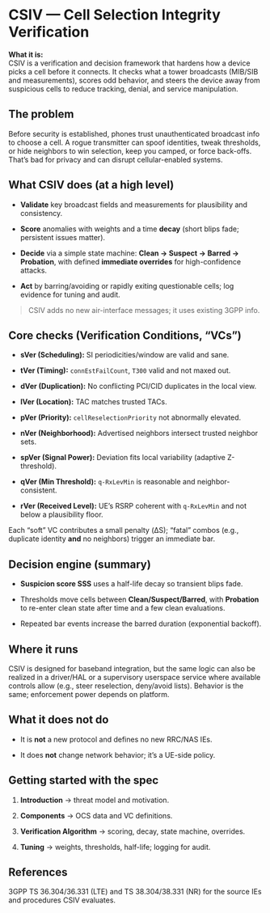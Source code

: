 # CSIV — Cell Selection Integrity Verification

**What it is:**  
CSIV is a verification and decision framework that hardens how a device picks a cell before it connects. It checks what a tower broadcasts (MIB/SIB and measurements), scores odd behavior, and steers the device away from suspicious cells to reduce tracking, denial, and service manipulation.

## The problem

Before security is established, phones trust unauthenticated broadcast info to choose a cell. A rogue transmitter can spoof identities, tweak thresholds, or hide neighbors to win selection, keep you camped, or force back-offs. That’s bad for privacy and can disrupt cellular-enabled systems.

## What CSIV does (at a high level)

- **Validate** key broadcast fields and measurements for plausibility and consistency.
    
- **Score** anomalies with weights and a time **decay** (short blips fade; persistent issues matter).
    
- **Decide** via a simple state machine: **Clean → Suspect → Barred → Probation**, with defined **immediate overrides** for high-confidence attacks.
    
- **Act** by barring/avoiding or rapidly exiting questionable cells; log evidence for tuning and audit.
    

> CSIV adds no new air-interface messages; it uses existing 3GPP info.

## Core checks (Verification Conditions, “VCs”)

- **sVer (Scheduling):** SI periodicities/window are valid and sane.
    
- **tVer (Timing):** `connEstFailCount`, `T300` valid and not maxed out.
    
- **dVer (Duplication):** No conflicting PCI/CID duplicates in the local view.
    
- **lVer (Location):** TAC matches trusted TACs.
    
- **pVer (Priority):** `cellReselectionPriority` not abnormally elevated.
    
- **nVer (Neighborhood):** Advertised neighbors intersect trusted neighbor sets.
    
- **spVer (Signal Power):** Deviation fits local variability (adaptive Z-threshold).
    
- **qVer (Min Threshold):** `q-RxLevMin` is reasonable and neighbor-consistent.
    
- **rVer (Received Level):** UE’s RSRP coherent with `q-RxLevMin` and not below a plausibility floor.
    

Each “soft” VC contributes a small penalty (ΔS); “fatal” combos (e.g., duplicate identity **and** no neighbors) trigger an immediate bar.

## Decision engine (summary)

- **Suspicion score SSS** uses a half-life decay so transient blips fade.
    
- Thresholds move cells between **Clean/Suspect/Barred**, with **Probation** to re-enter clean state after time and a few clean evaluations.
    
- Repeated bar events increase the barred duration (exponential backoff).
    

## Where it runs

CSIV is designed for baseband integration, but the same logic can also be realized in a driver/HAL or a supervisory userspace service where available controls allow (e.g., steer reselection, deny/avoid lists). Behavior is the same; enforcement power depends on platform.

## What it does **not** do

- It is **not** a new protocol and defines no new RRC/NAS IEs.
    
- It does **not** change network behavior; it’s a UE-side policy.
    

## Getting started with the spec

1. **Introduction** → threat model and motivation.
    
2. **Components** → OCS data and VC definitions.
    
3. **Verification Algorithm** → scoring, decay, state machine, overrides.
    
4. **Tuning** → weights, thresholds, half-life; logging for audit.
    

## References

3GPP TS 36.304/36.331 (LTE) and TS 38.304/38.331 (NR) for the source IEs and procedures CSIV evaluates.
